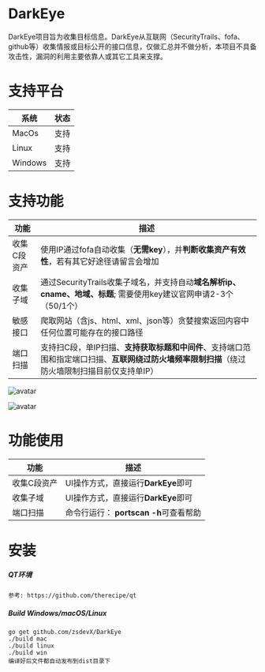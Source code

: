 # DarkEye

DarkEye项目旨为收集目标信息。DarkEye从互联网（SecurityTrails、fofa、github等）收集情报或目标公开的接口信息，仅做汇总并不做分析，本项目不具备攻击性，漏洞的利用主要依靠人或其它工具来支撑。


支持平台
===
|系统 |状态|
|--------------------------|----------------|
|MacOs | 支持|
|Linux | 支持|
|Windows | 支持|


支持功能
===
|功能 |描述|
|--------------------------|----------------|
|收集C段资产 | 使用IP通过fofa自动收集（**无需key**），并**判断收集资产有效性**，若有其它好途径请留言会增加|
|收集子域 | 通过SecurityTrails收集子域名，并支持自动**域名解析ip、cname、地域、标题**; 需要使用key建议官网申请2-3个（50/1个）|
|敏感接口 | 爬取网站（含js、html、xml、json等）贪婪搜索返回内容中任何位置可能存在的接口路径|
|端口扫描 | 支持扫C段，单IP扫描、**支持获取标题和中间件**、支持端口范围和指定端口扫描、**互联网绕过防火墙频率限制扫描**（绕过防火墙限制扫描目前仅支持单IP）|

![avatar](/Users/mac/Desktop/bbb.jpg)

![avatar](/Users/mac/Desktop/aaa.jpg)


功能使用
===
|功能 |描述|
|--------------------------|----------------|
|收集C段资产| UI操作方式，直接运行**DarkEye**即可|
|收集子域| UI操作方式，直接运行**DarkEye**即可|
|端口扫描 | 命令行运行： **portscan -h**可查看帮助|


安装
===

##### QT环境

```qt
参考: https://github.com/therecipe/qt
```

##### Build Windows/macOS/Linux

```golnag
go get github.com/zsdevX/DarkEye
./build mac
./build linux
./build win
编译好后文件都自动发布到dist目录下

```

